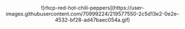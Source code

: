 <div align="center">
![rhcp-red-hot-chili-peppers](https://user-images.githubusercontent.com/70999224/219577550-2c5d13e2-0e2e-4532-bf28-ad47baec054a.gif)
</div>

